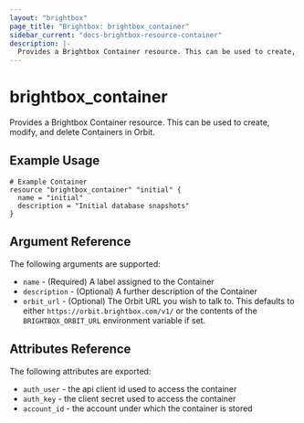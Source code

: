 ```yaml
---
layout: "brightbox"
page_title: "Brightbox: brightbox_container"
sidebar_current: "docs-brightbox-resource-container"
description: |-
  Provides a Brightbox Container resource. This can be used to create, modify, and delete Containers in Orbit.
---
```


# brightbox\_container

Provides a Brightbox Container resource. This can be used to create,
modify, and delete Containers in Orbit.

## Example Usage

```hcl
# Example Container
resource "brightbox_container" "initial" {
  name = "initial"
  description = "Initial database snapshots"
}
```

## Argument Reference

The following arguments are supported:

* `name` - (Required) A label assigned to the Container
* `description` - (Optional) A further description of the Container
* `orbit_url` - (Optional) The Orbit URL you wish to talk to. This defaults to either `https://orbit.brightbox.com/v1/` or the contents of the `BRIGHTBOX_ORBIT_URL` environment variable if set.


## Attributes Reference

The following attributes are exported:

* `auth_user` - the api client id used to access the container
* `auth_key` - the client secret used to access the container
* `account_id` - the account under which the container is stored

